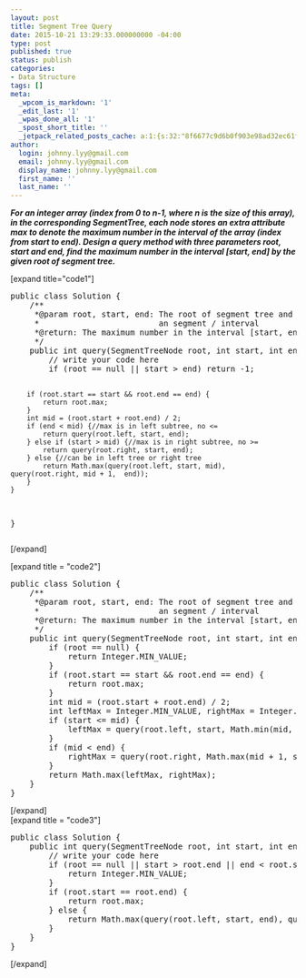 ```yaml
---
layout: post
title: Segment Tree Query
date: 2015-10-21 13:29:33.000000000 -04:00
type: post
published: true
status: publish
categories:
- Data Structure
tags: []
meta:
  _wpcom_is_markdown: '1'
  _edit_last: '1'
  _wpas_done_all: '1'
  _spost_short_title: ''
  _jetpack_related_posts_cache: a:1:{s:32:"8f6677c9d6b0f903e98ad32ec61f8deb";a:2:{s:7:"expires";i:1453082467;s:7:"payload";a:3:{i:0;a:1:{s:2:"id";i:492;}i:1;a:1:{s:2:"id";i:936;}i:2;a:1:{s:2:"id";i:499;}}}}
author:
  login: johnny.lyy@gmail.com
  email: johnny.lyy@gmail.com
  display_name: johnny.lyy@gmail.com
  first_name: ''
  last_name: ''
---
```

<p><strong><em>For an integer array (index from 0 to n-1, where n is the size of this array), in the corresponding SegmentTree, each node stores an extra attribute max to denote the maximum number in the interval of the array (index from start to end). Design a query method with three parameters root, start and end, find the maximum number in the interval [start, end] by the given root of segment tree.</em></strong></p>
<p>[expand title="code1"]</p>
<pre>
public class Solution {
    /**
     *@param root, start, end: The root of segment tree and 
     *                         an segment / interval
     *@return: The maximum number in the interval [start, end]
     */
    public int query(SegmentTreeNode root, int start, int end) {
        // write your code here
        if (root == null || start > end) return -1;
        
        if (root.start == start && root.end == end) {
            return root.max;
        } 
        int mid = (root.start + root.end) / 2;
        if (end < mid) {//max is in left subtree, no <=
            return query(root.left, start, end);
        } else if (start > mid) {//max is in right subtree, no >=
            return query(root.right, start, end);
        } else {//can be in left tree or right tree
            return Math.max(query(root.left, start, mid), query(root.right, mid + 1,  end));
        }
    }
}
</pre>
<p>[/expand]</p>
<p>[expand title = "code2"]</p>
<pre>
public class Solution {
    /**
     *@param root, start, end: The root of segment tree and 
     *                         an segment / interval
     *@return: The maximum number in the interval [start, end]
     */
    public int query(SegmentTreeNode root, int start, int end) {
        if (root == null) {
            return Integer.MIN_VALUE;
        }
        if (root.start == start && root.end == end) {
            return root.max;
        }
        int mid = (root.start + root.end) / 2;
        int leftMax = Integer.MIN_VALUE, rightMax = Integer.MIN_VALUE;
        if (start <= mid) {
            leftMax = query(root.left, start, Math.min(mid, end));
        }
        if (mid < end) {
            rightMax = query(root.right, Math.max(mid + 1, start), end);
        }
        return Math.max(leftMax, rightMax);
    }
}
</pre>
<p>[/expand]<br />
[expand title = "code3"]</p>
<pre>
public class Solution {
    public int query(SegmentTreeNode root, int start, int end) {
        // write your code here
        if (root == null || start > root.end || end < root.start) { 
            return Integer.MIN_VALUE;
        }
        if (root.start == root.end) {
            return root.max;
        } else {
            return Math.max(query(root.left, start, end), query(root.right, start, end));
        }
    }
}
</pre>
<p>[/expand]</p>
